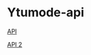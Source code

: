# Ytumode-api
[API](https://Ytumode-api.vercel.app/api/search?q=Hasta+la+raiz)

[API 2](https://Ytumode-api.vercel.app/api/ytmp3?url=https://youtu.be/ppAzxfvHtc8?si=jcmZuv-6d9yXUU8f)
